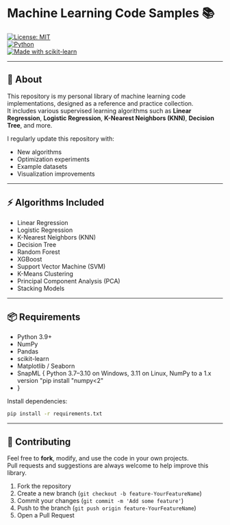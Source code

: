 # Machine Learning Code Samples 📚  

[![License: MIT](https://img.shields.io/badge/License-MIT-yellow.svg)](LICENSE)  
[![Python](https://img.shields.io/badge/Python-3.9%2B-blue)](#)  
[![Made with scikit-learn](https://img.shields.io/badge/Made%20with-scikit--learn-orange)](https://scikit-learn.org/)  

---

## 📖 About  
This repository is my personal library of machine learning code implementations, designed as a reference and practice collection.  
It includes various supervised learning algorithms such as **Linear Regression**, **Logistic Regression**, **K-Nearest Neighbors (KNN)**, **Decision Tree**, and more.  

I regularly update this repository with:
- New algorithms  
- Optimization experiments  
- Example datasets  
- Visualization improvements  

---

## ⚡ Algorithms Included
- Linear Regression  
- Logistic Regression  
- K-Nearest Neighbors (KNN)  
- Decision Tree  
- Random Forest  
- XGBoost  
- Support Vector Machine (SVM)  
- K-Means Clustering  
- Principal Component Analysis (PCA)  
- Stacking Models  

---

## 📦 Requirements  
- Python 3.9+  
- NumPy  
- Pandas  
- scikit-learn  
- Matplotlib / Seaborn
- SnapML { Python 3.7–3.10 on Windows, 3.11 on Linux,
           NumPy to a 1.x version "pip install "numpy<2"
-   }  

Install dependencies:  
```bash
pip install -r requirements.txt
```
---
## 🤝 Contributing

Feel free to **fork**, modify, and use the code in your own projects.  
Pull requests and suggestions are always welcome to help improve this library.  

1. Fork the repository  
2. Create a new branch (`git checkout -b feature-YourFeatureName`)  
3. Commit your changes (`git commit -m 'Add some feature'`)  
4. Push to the branch (`git push origin feature-YourFeatureName`)  
5. Open a Pull Request  

